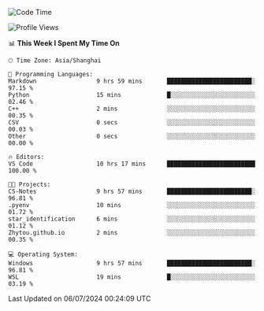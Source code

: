 <!--START_SECTION:waka-->
![Code Time](http://img.shields.io/badge/Code%20Time-1%2C823%20hrs%2042%20mins-blue)

![Profile Views](http://img.shields.io/badge/Profile%20Views-6-blue)

📊 **This Week I Spent My Time On** 

```text
🕑︎ Time Zone: Asia/Shanghai

💬 Programming Languages: 
Markdown                 9 hrs 59 mins       ████████████████████████░   97.15 % 
Python                   15 mins             █░░░░░░░░░░░░░░░░░░░░░░░░   02.46 % 
C++                      2 mins              ░░░░░░░░░░░░░░░░░░░░░░░░░   00.35 % 
CSV                      0 secs              ░░░░░░░░░░░░░░░░░░░░░░░░░   00.03 % 
Other                    0 secs              ░░░░░░░░░░░░░░░░░░░░░░░░░   00.00 % 

🔥 Editors: 
VS Code                  10 hrs 17 mins      █████████████████████████   100.00 % 

🐱‍💻 Projects: 
CS-Notes                 9 hrs 57 mins       ████████████████████████░   96.81 % 
.pyenv                   10 mins             ░░░░░░░░░░░░░░░░░░░░░░░░░   01.72 % 
star_identification      6 mins              ░░░░░░░░░░░░░░░░░░░░░░░░░   01.12 % 
Zhytou.github.io         2 mins              ░░░░░░░░░░░░░░░░░░░░░░░░░   00.35 % 

💻 Operating System: 
Windows                  9 hrs 57 mins       ████████████████████████░   96.81 % 
WSL                      19 mins             █░░░░░░░░░░░░░░░░░░░░░░░░   03.19 % 
```


 Last Updated on 06/07/2024 00:24:09 UTC
<!--END_SECTION:waka-->
